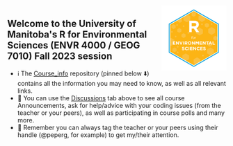 <img src="img/R_for_EnvSci_2022_version.png" alt="course logo" align="right" height="150pm"/> 


## Welcome to the University of Manitoba's **R for Environmental Sciences** (ENVR 4000 / GEOG 7010) Fall 2023 session

- :information_source: The [Course_info](https://github.com/UM-R-for-EnvSci-Fall-2023/Course_info) repository (pinned below :arrow_down:) contains all the information you may need to know, as well as all relevant links.
- :loudspeaker: You can use the [Discussions](https://github.com/orgs/UM-R-for-EnvSci-Fall-2023/discussions) tab above to see all course Announcements, ask for help/advice with your coding issues (from the teacher or your peers), as well as participating in course polls and many more. 
- :raising_hand: Remember you can always tag the teacher or your peers using their handle (@peperg, for example) to get my/their attention.
